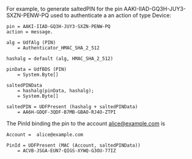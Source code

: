 

For example, to generate saltedPIN for the pin
AAKI-IIAD-GQ3H-JUY3-SXZN-PENW-PQ used to authenticate a an action of type Device:

~~~~
pin = AAKI-IIAD-GQ3H-JUY3-SXZN-PENW-PQ
action = message.

alg = UdfAlg (PIN)
    = Authenticator_HMAC_SHA_2_512

hashalg = default (alg, HMAC_SHA_2_512)

pinData = UdfBDS (PIN)
    = System.Byte[]

saltedPINData 
    = hashalg(pinData, hashalg);
    = System.Byte[]

saltedPIN = UDFPresent (hashalg + saltedPINData)
    = AA6H-GDQF-3QDF-B7MB-GBAO-RJ4O-ZTPI
~~~~

The PinId binding the pin to the account alice@example.com is

~~~~
Account =  alice@example.com 

PinId = UDFPresent (MAC (Account, saltedPINData))
    = ACVB-JSGA-EUN7-QIGS-XYWQ-G3OU-77IZ
~~~~

